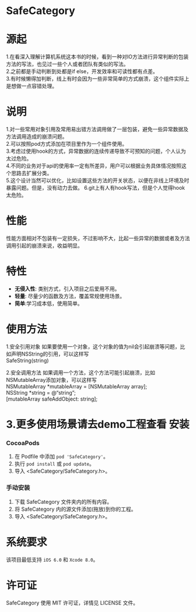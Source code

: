 SafeCategory
==============

源起
==============

1.在看深入理解计算机系统这本书的时候，看到一种对IO方法进行异常判断的包装方法的写法，也见过一些个人或者团队有类似的写法。  
2.之前都是手动判断到处都是if else，开发效率和可读性都有点差。  
3.有时候懒得加判断，线上有时会因为一些非常简单的方式崩溃，这个组件实际上是想做一点容错处理。   

说明
==============

1.对一些常用对象引用及常用易出错方法调用做了一层包装，避免一些异常数据及方法调用造成的崩溃问题。  
2.可以按照pod方式添加在项目里作为一个组件使用。  
3.考虑过使用hook的方式，异常数据的连续传递导致不可预知的问题，个人认为太过危险。  
4.不同的业务对于api的使用率一定有所差异，用户可以根据业务具体情况按照这个思路去扩展分类。  
5.这个设计当然可以优化，比如设置这些方法的开关状态，以便在非线上环境及时暴露问题。但是，没有动力去做。
6.git上有人有hook写法，但是个人觉得hook太危险。 

性能
==============
性能方面相对不包装有一定损失，不过影响不大，比起一些异常的数据或者及方法调用引起的崩溃来说，收益明显。

特性
==============
- **无侵入性**: 类别方式，引入项目之后爱用不用。
- **轻量**: 尽量少的函数及方法，覆盖常规使用场景。
- **简单**:学习成本低，使用简单。


使用方法
==============
1.安全引用对象 
如果要使用一个对象，这个对象的值为nil会引起崩溃等问题，比如声明NSString的引用，可以这样写  
SafeString(string)                                 

2.安全调用方法
如果调用一个方法，这个方法可能引起崩溃，比如NSMutableArray添加对象，可以这样写  
NSMutableArray *mutableArray = [NSMutableArray array];  
NSString *string = @“string”;  
[mutableArray safeAddObject: string];   

3.更多使用场景请去demo工程查看
安装
==============

### CocoaPods

1. 在 Podfile 中添加 `pod 'SafeCategory'`。
2. 执行 `pod install` 或 `pod update`。
3. 导入 \<SafeCategory/SafeCategory.h\>。

### 手动安装

1. 下载 SafeCategory 文件夹内的所有内容。
2. 将 SafeCategory 内的源文件添加(拖放)到你的工程。
3. 导入 \<SafeCategory/SafeCategory.h\>。

系统要求
==============
该项目最低支持 `iOS 6.0` 和 `Xcode 8.0`。

许可证
==============
SafeCategory 使用 MIT 许可证，详情见 LICENSE 文件。

